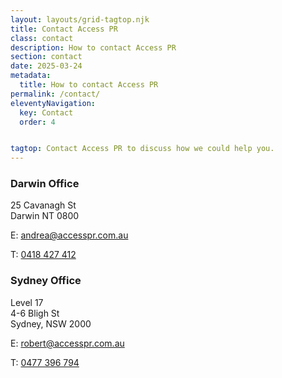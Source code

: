 ```yaml
---
layout: layouts/grid-tagtop.njk
title: Contact Access PR
class: contact
description: How to contact Access PR
section: contact
date: 2025-03-24
metadata:
  title: How to contact Access PR
permalink: /contact/
eleventyNavigation:
  key: Contact
  order: 4


tagtop: Contact Access PR to discuss how we could help you.
---
```






<div class="addresswrapper">
<h3>Darwin Office</h3>
<div class="textboxnews"><p>25 Cavanagh St<br />Darwin NT 0800</p></div>
<div class="textboxnews">
<div class="phone"><p>E: <a title="Email Andrea" href="mailto:andrea@accesspr.com.au">andrea@accesspr.com.au</a></p></div>
<div class="phone"><p>T: <a title="Call Andrea" href="tel:+61418427412">0418 427 412</a></p></div>
</div>
</div>
<div class="addresswrapper">
<h3>Sydney Office</h3>
<div class="textboxnews"><p>Level 17<br />4-6 Bligh St<br />Sydney, NSW 2000</p></div>
<div class="textboxnews">
<div class="phone"><p>E: <a title="Email AccessPR" href="mailto:robert@accesspr.com.au">robert@accesspr.com.au</a></p></div>
<div class="phone"><p>T: <a title="Call AccessPR" href="tel:+61477396794">0477 396 794</a></p></div>
</div>
</div>

